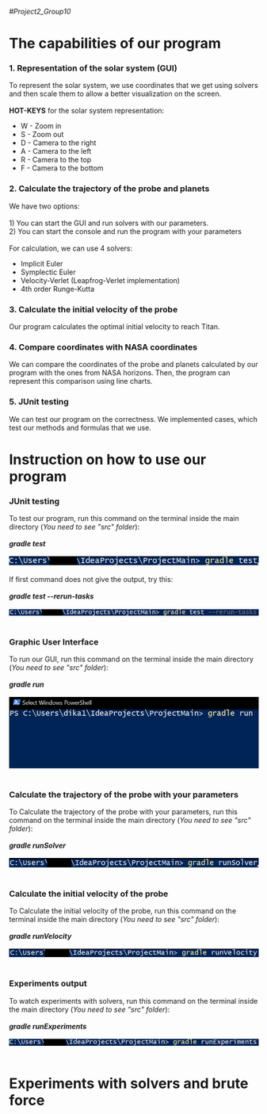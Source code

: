 *#Project2_Group10*
   # The capabilities of our program
   ### 1. Representation of the solar system (GUI)  
   To represent the solar system, we use coordinates that we get using solvers and then scale them to allow a better visualization on the screen.<br />
         <br>**HOT-KEYS** for the solar system representation: <br /> 
   - W - Zoom in <br />
   - S - Zoom out <br />
   - D - Camera to the right <br />
   - A - Camera to the left <br />
   - R - Camera to the top <br />
   - F - Camera to the bottom <br />
   
   ### 2. Calculate the trajectory of the probe and planets
   We have two options:<br />
      <br>1) You can start the GUI and run solvers with our parameters. <br />
      2) You can start the console and run the program with your parameters <br />
   <br>For calculation, we can use 4 solvers: <br /> 
   - Implicit Euler <br />
   - Symplectic Euler <br />
   - Velocity-Verlet (Leapfrog-Verlet implementation) <br />
   - 4th order Runge-Kutta <br />
   
   ### 3. Calculate the initial velocity of the probe 
   Our program calculates the optimal initial velocity to reach Titan.
   
   ### 4. Compare coordinates with NASA coordinates
   We can compare the coordinates of the probe and planets calculated by our program with the ones from NASA horizons. Then, the program can represent this comparison using  line charts.
   
   ### 5. JUnit testing
   We can test our program on the correctness. We implemented cases, which test our methods and formulas that we use. 
   
   
  # Instruction on how to use our program
  
  ### JUnit testing
   To test our program, run this command on the terminal inside the main directory (*You need to see "src" folder*): <br /><br />
   ***gradle test*** <br /><br />
   ![](readmeImages/gradleTest.png) <br /> <br />
   If first command does not give the output, try this: <br /><br />
   ***gradle test --rerun-tasks*** <br /><br />
   ![](readmeImages/gradleTestSec.png) <br /> <br />
   
  ### Graphic User Interface
   To run our GUI, run this command on the terminal inside the main directory (*You need to see "src" folder*): <br /><br />
   ***gradle run*** <br /><br />
   ![](readmeImages/gradleRun.png) <br /> <br />
  
  ### Calculate the trajectory of the probe with your parameters 
   To Calculate the trajectory of the probe with your parameters, run this command on the terminal inside the main directory (*You need to see "src" folder*): <br /><br />
   ***gradle runSolver*** <br /><br />
   ![](readmeImages/runSolver.png) <br /> <br />
  
  ### Calculate the initial velocity of the probe 
   To Calculate the initial velocity of the probe, run this command on the terminal inside the main directory (*You need to see "src" folder*): <br /><br />
   ***gradle runVelocity*** <br /><br />
   ![](readmeImages/runVelocity.png) <br /> <br />
   
   ### Experiments output
   To watch experiments with solvers, run this command on the terminal inside the main directory (*You need to see "src" folder*): <br /><br />
   ***gradle runExperiments*** <br /><br />
   ![](readmeImages/runExperiments.png) <br /> <br />
   
   

  
  # Experiments with solvers and brute force
